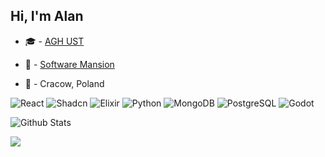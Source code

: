 ## Hi, I'm Alan

- 🎓 - [AGH UST](https://www.agh.edu.pl/)

- 🏢 - [Software Mansion](https://swmansion.com/)

- 📌 - Cracow, Poland


![React](https://img.shields.io/badge/React-20232A?style=for-the-badge&logo=react&logoColor=61DAFB)
![Shadcn](https://img.shields.io/badge/shadcn%2Fui-000000?style=for-the-badge&logo=shadcnui&logoColor=white)
![Elixir](https://img.shields.io/badge/Elixir-4B275F?style=for-the-badge&logo=elixir&logoColor=white)
![Python](https://img.shields.io/badge/python-3670A0?style=for-the-badge&logo=python&logoColor=ffdd54)
![MongoDB](https://img.shields.io/badge/MongoDB-4EA94B?style=for-the-badge&logo=mongodb&logoColor=white)
![PostgreSQL](https://img.shields.io/badge/PostgreSQL-316192?style=for-the-badge&logo=postgresql&logoColor=white) 
![Godot](https://img.shields.io/badge/Godot-478CBF?style=for-the-badge&logo=GodotEngine&logoColor=white)

![Github Stats](https://github-readme-stats.vercel.app/api?username=GuzekAlan&show_icons=true)

[![](https://visitcount.itsvg.in/api?id=GuzekAlan&label=Profile%20Views&color=12&icon=5&pretty=true)](https://visitcount.itsvg.in)
